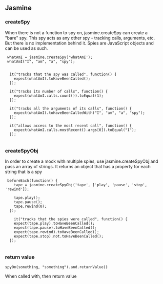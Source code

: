 ## Jasmine


### createSpy
When there is not a function to spy on, jasmine.createSpy can create a "bare" spy. This spy acts as any other spy - tracking calls, arguments, etc. But there is no implementation behind it. Spies are JavaScript objects and can be used as such.
```
 whatAmI = jasmine.createSpy('whatAmI');
 whatAmI("I", "am", "a", "spy");
 
 
  it("tracks that the spy was called", function() {
    expect(whatAmI).toHaveBeenCalled();
  });

  it("tracks its number of calls", function() {
    expect(whatAmI.calls.count()).toEqual(1);
  });

  it("tracks all the arguments of its calls", function() {
    expect(whatAmI).toHaveBeenCalledWith("I", "am", "a", "spy");
  });

  it("allows access to the most recent call", function() {
    expect(whatAmI.calls.mostRecent().args[0]).toEqual("I");
  });
  
```

### createSpyObj
In order to create a mock with multiple spies, use jasmine.createSpyObj and pass an array of strings. It returns an object that has a property for each string that is a spy

```
 beforeEach(function() {
    tape = jasmine.createSpyObj('tape', ['play', 'pause', 'stop', 'rewind']);

    tape.play();
    tape.pause();
    tape.rewind(0);
  });
  
    it("tracks that the spies were called", function() {
    expect(tape.play).toHaveBeenCalled();
    expect(tape.pause).toHaveBeenCalled();
    expect(tape.rewind).toHaveBeenCalled();
    expect(tape.stop).not.toHaveBeenCalled();
  });
  
```

### return value
```
spyOn(something, "something").and.returnValue()
```
When called with, then return value
